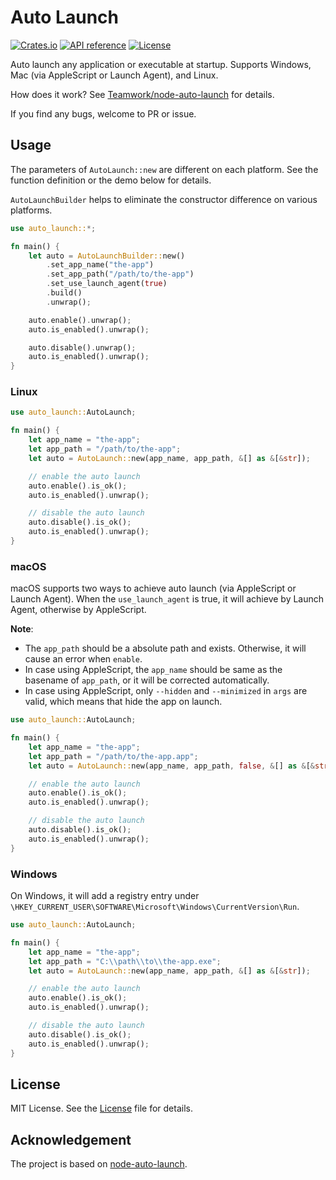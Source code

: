 # Auto Launch

[![Crates.io](https://img.shields.io/crates/v/auto-launch)](https://crates.io/crates/auto-launch)
[![API reference](https://img.shields.io/docsrs/auto-launch/latest)](https://docs.rs/auto-launch/)
[![License](https://img.shields.io/crates/l/auto-launch)](./LICENSE)

Auto launch any application or executable at startup. Supports Windows, Mac (via AppleScript or Launch Agent), and Linux.

How does it work? See [Teamwork/node-auto-launch](https://github.com/Teamwork/node-auto-launch#how-does-it-work) for details.

If you find any bugs, welcome to PR or issue.

## Usage

The parameters of `AutoLaunch::new` are different on each platform.
See the function definition or the demo below for details.

`AutoLaunchBuilder` helps to eliminate the constructor difference on various platforms.

```rust
use auto_launch::*;

fn main() {
    let auto = AutoLaunchBuilder::new()
        .set_app_name("the-app")
        .set_app_path("/path/to/the-app")
        .set_use_launch_agent(true)
        .build()
        .unwrap();

    auto.enable().unwrap();
    auto.is_enabled().unwrap();

    auto.disable().unwrap();
    auto.is_enabled().unwrap();
}
```

### Linux

```rust
use auto_launch::AutoLaunch;

fn main() {
    let app_name = "the-app";
    let app_path = "/path/to/the-app";
    let auto = AutoLaunch::new(app_name, app_path, &[] as &[&str]);

    // enable the auto launch
    auto.enable().is_ok();
    auto.is_enabled().unwrap();

    // disable the auto launch
    auto.disable().is_ok();
    auto.is_enabled().unwrap();
}
```

### macOS

macOS supports two ways to achieve auto launch (via AppleScript or Launch Agent).
When the `use_launch_agent` is true, it will achieve by Launch Agent, otherwise by AppleScript.

**Note**:

- The `app_path` should be a absolute path and exists. Otherwise, it will cause an error when `enable`.
- In case using AppleScript, the `app_name` should be same as the basename of `app_path`, or it will be corrected automatically.
- In case using AppleScript, only `--hidden` and `--minimized` in `args` are valid, which means that hide the app on launch.

```rust
use auto_launch::AutoLaunch;

fn main() {
    let app_name = "the-app";
    let app_path = "/path/to/the-app.app";
    let auto = AutoLaunch::new(app_name, app_path, false, &[] as &[&str]);

    // enable the auto launch
    auto.enable().is_ok();
    auto.is_enabled().unwrap();

    // disable the auto launch
    auto.disable().is_ok();
    auto.is_enabled().unwrap();
}
```

### Windows

On Windows, it will add a registry entry under `\HKEY_CURRENT_USER\SOFTWARE\Microsoft\Windows\CurrentVersion\Run`.

```rust
use auto_launch::AutoLaunch;

fn main() {
    let app_name = "the-app";
    let app_path = "C:\\path\\to\\the-app.exe";
    let auto = AutoLaunch::new(app_name, app_path, &[] as &[&str]);

    // enable the auto launch
    auto.enable().is_ok();
    auto.is_enabled().unwrap();

    // disable the auto launch
    auto.disable().is_ok();
    auto.is_enabled().unwrap();
}
```

## License

MIT License. See the [License](./LICENSE) file for details.

## Acknowledgement

The project is based on [node-auto-launch](https://github.com/Teamwork/node-auto-launch).
